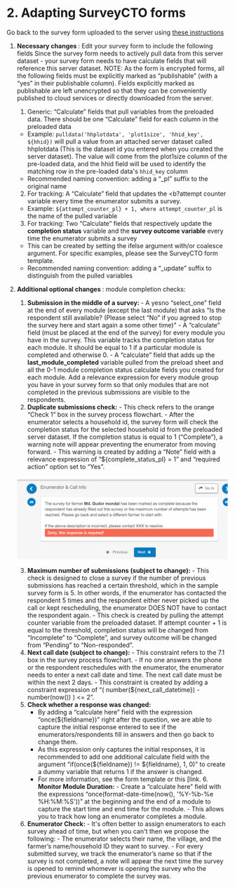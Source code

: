 
# 2. Adapting SurveyCTO forms


Go back to the survey form uploaded to the server using [these instructions]()

1. <b> Necessary changes </b>:  Edit your survey form to include the following fields
Since the survey form needs to actively pull data from this server dataset - your survey form needs to have calculate fields that will reference this server dataset.
NOTE: As the form is encrypted forms, all the following fields must be explicitly marked as “publishable” (with a “yes” in their publishable column). Fields explicitly marked as publishable are left unencrypted so that they can be conveniently published to cloud services or directly downloaded from the server.

    1. Generic: “Calculate” fields that pull variables from the preloaded data. There should be one “Calculate” field for each column in the preloaded data
      * Example:  `pulldata('hhplotdata', 'plot1size', 'hhid_key', ${hhid})` will pull a value from an attached server dataset called hhplotdata (This is the dataset id you entered when you created the server dataset). The value will come from the plot1size column of the pre-loaded data, and the hhid field will be used to identify the matching row in the pre-loaded data's `hhid_key` column
      * Recommended naming convention:  adding a “_pl” suffix to the original name

    2. For tracking: A “Calculate” field that updates the <b?attempt counter</b> variable every time the enumerator submits a survey.
    * Example: `${attempt_counter_pl} + 1, where attempt_counter_pl` is the name of the pulled variable

    3. For tracking: Two “Calculate” fields that respectively update the <b>completion status</b> variable and the <b>survey outcome variable</b> every time the enumerator submits a survey
      * This can be created by setting the ifelse argument with/or coalesce argument. For specific examples, please see the SurveyCTO form template.
      * Recommended naming convention: adding a “_update” suffix to distinguish from the pulled variables
2. <b> Additional optional changes </b> : module completion checks:
      1. <b> Submission in the middle of a survey: </b>
        - A yesno “select_one” field at the end of every module (except the last module) that asks “Is the respondent still available? (Please select “No” if you agreed to stop the survey here and start again a some other time)"
        - A “calculate” field (must be placed at the end of the survey) for every module you have in the survey. This variable tracks the completion status for each module.  It should be equal to 1 if a particular module is completed and otherwise 0.
        - A “calculate” field that adds up the <b>last_module_completed</b> variable pulled from the preload sheet and all the 0-1 module completion status calculate fields you created for each module.
        Add a relevance expression for every module group you have in your survey form so that only modules that are not completed in the previous submissions are visible to the respondents.
      2. <b>Duplicate submissions check:</b>
        - This check refers to the orange “Check 1” box in the survey process flowchart.
        - After the enumerator selects a household id, the survey form will check the completion status for the selected household id from the preloaded server dataset. If the completion status is equal to 1 (“Complete”), a warning note will appear preventing the enumerator from moving forward.
        - This warning is created by adding a “Note” field with a relevance expression of “${complete_status_pl} = 1”  and “required action” option set to “Yes”.

    <img src="https://github.com/dime-worldbank/iesurveykit/blob/initial-update/Survey%20Checks/img/image3.png"><!--- Image is read from master branch or use full URL-->

      3. <b>Maximum number of submissions (subject to change):</b>
        - This check is designed to close a survey if the number of previous submissions has reached a certain threshold, which in the sample survey form is 5. In other words, if the enumerator has contacted the respondent 5 times and the respondent either never picked up the call or kept rescheduling, the enumerator DOES NOT have to contact the respondent again.
        - This check is created by pulling the attempt counter variable from the preloaded dataset. If attempt counter + 1 is equal to the threshold, completion status will be changed from “Incomplete” to “Complete”, and survey outcome will be changed from “Pending” to “Non-responded”.
      4. <b>Next call date (subject to change):</b>
        - This constraint refers to the 7.1 box in the survey process flowchart.
        - If no one answers the phone or the respondent reschedules with the enumerator, the enumerator needs to enter a next call date and time. The next call date must be within the next 2 days.
        - This constraint is created by adding a constraint expression of “( number(${next_call_datetime}) - number(now()) ) <= 2”.
      5. <b>Check whether a response was changed:</b>
         - By adding a “calculate here” field with the expression “once(${fieldname})” right after the question, we are able to capture the initial response entered to see if the enumerators/respondents fill in answers and then go back to change them.
         - As this expression only captures the initial responses, it is recommended to add one additional calculate field with the argument “if(once(${fieldname}) != ${fieldname}, 1, 0)” to create a dummy variable that returns 1 if the answer is changed.
         - For more information, see the form template or this [link.
       6. <b>Monitor Module Duration:</b>
        - Create a “calculate here” field with the expressions “once(format-date-time(now(), '%Y-%b-%e %H:%M:%S'))” at the beginning and the end of a module to capture the start time and end time for the module.
        - This allows you to track how long an enumerator completes a module.
      7. <b>Enumerator Check:</b>
        - It's often better to assign enumerators to each survey ahead of time, but when you can't then we propose the following:
        - The enumerator selects their name, the village, and the farmer’s name/household ID they want to survey.
        - For every submitted survey, we track the enumerator’s name so that if the survey is not completed, a note will appear the next time the survey is opened to remind whomever is opening the survey who the previous enumerator to complete the survey was.  
